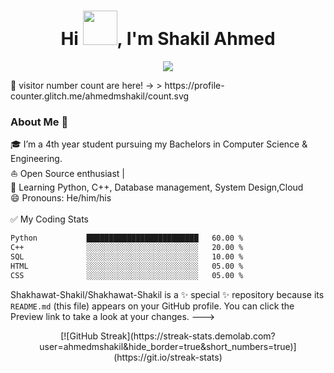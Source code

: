 <!-- Updating my readme for GitHub-->

<h1 align="center">Hi <img src="Wave.gif" height="55px" width="55px">, I'm Shakil Ahmed</h1>

<!-- Typing SVG by DenverCoder1 - https://github.com/DenverCoder1/readme-typing-svg -->
<p align="center">
<!--   <a href="https://github.com/DenverCoder1/readme-typing-svg"> -->
    <img src="https://readme-typing-svg.herokuapp.com?color=E22FE4&width=380&height=45&lines=Open-Source+Enthusiast;Cloud-Computing+and+DevOps;Learning+In+Public;Nice+To+Meet+You+...&center=true"></a>

</p>
👋 visitor number count are here! -> > https://profile-counter.glitch.me/ahmedmshakil/count.svg

### About Me 🚀</br>
🎓 I’m a 4th year student pursuing my Bachelors in Computer Science & Engineering. </br>
⛵ Open Source enthusiast |</br>
🌱 Learning Python, C++, Database management, System Design,Cloud</br>
😄 Pronouns: He/him/his</br></br>
✅ My Coding Stats
```txt
Python           █████████████████████████   60.00 %
C++              ░░░░░░░░░░░░░░░░░░░░░░░░░   20.00 %
SQL              ░░░░░░░░░░░░░░░░░░░░░░░░░   10.00 %
HTML             ░░░░░░░░░░░░░░░░░░░░░░░░░   05.00 %
CSS              ░░░░░░░░░░░░░░░░░░░░░░░░░   05.00 %

```

Shakhawat-Shakil/Shakhawat-Shakil is a ✨ special ✨ repository because its `README.md` (this file) appears on your GitHub profile.
You can click the Preview link to take a look at your changes.
--->
<div align="center">
[![GitHub Streak](https://streak-stats.demolab.com?user=ahmedmshakil&hide_border=true&short_numbers=true)](https://git.io/streak-stats)
 <div>
